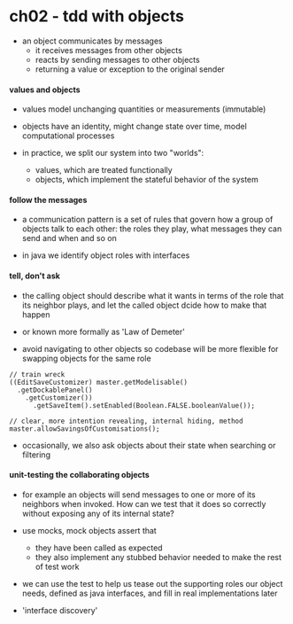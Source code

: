 # ch02 - tdd with objects

- an object communicates by messages
  - it receives messages from other objects
  - reacts by sending messages to other objects
  - returning a value or exception to the original sender

#### values and objects

- values model unchanging quantities or measurements (immutable)

- objects have an identity, might change state over time, model computational processes

- in practice, we split our system into two "worlds":
  - values, which are treated functionally
  - objects, which implement the stateful behavior of the system

#### follow the messages

- a communication pattern is a set of rules that govern how a group of objects
  talk to each other: the roles they play, what messages they can send and when and so on

- in java we identify object roles with interfaces

#### tell, don't ask

- the calling object should describe what it wants in terms of the role that its
  neighbor plays, and let the called object dcide how to make that happen

- or known more formally as 'Law of Demeter'

- avoid navigating to other objects so codebase will be more flexible for swapping objects for the same role

```shell
// train wreck
((EditSaveCustomizer) master.getModelisable()
  .getDockablePanel()
    .getCustomizer())
      .getSaveItem().setEnabled(Boolean.FALSE.booleanValue());

// clear, more intention revealing, internal hiding, method
master.allowSavingsOfCustomisations();
```

- occasionally, we also ask objects about their state when searching or filtering

#### unit-testing the collaborating objects

- for example an objects will send messages to one or more of its neighbors when
  invoked. How can we test that it does so correctly without exposing any of its
  internal state?

- use mocks, mock objects assert that
  - they have been called as expected
  - they also implement any stubbed behavior needed to make the rest of test work

- we can use the test to help us tease out the supporting roles our object
  needs, defined as java interfaces, and fill in real implementations later

- 'interface discovery'
